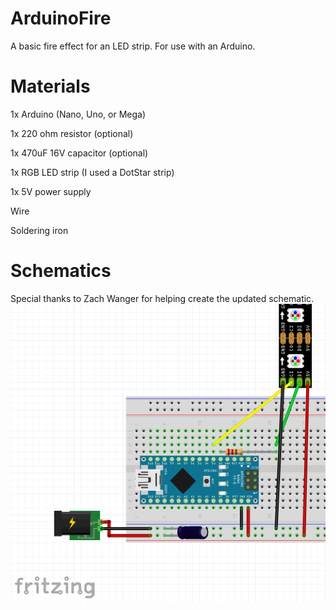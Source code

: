 # ArduinoFire
A basic fire effect for an LED strip. For use with an Arduino.

# Materials

1x Arduino (Nano, Uno, or Mega)

1x 220 ohm resistor (optional)

1x 470uF 16V capacitor (optional)

1x RGB LED strip (I used a DotStar strip)

1x 5V power supply

Wire

Soldering iron

# Schematics

Special thanks to Zach Wanger for helping create the updated schematic.
![alt text](/images/fritzing.png "Schematics")

